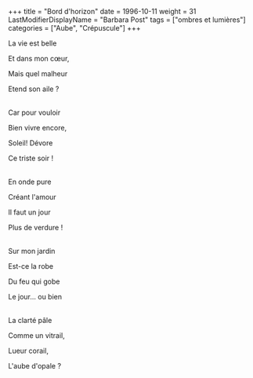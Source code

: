 +++
title = "Bord d'horizon"
date = 1996-10-11
weight = 31
LastModifierDisplayName = "Barbara Post"
tags = ["ombres et lumières"]
categories = ["Aube", "Crépuscule"]
+++

La vie est belle

Et dans mon cœur,

Mais quel malheur

Etend son aile ?

 \
Car pour vouloir

Bien vivre encore,

Soleil! Dévore

Ce triste soir !

 \
En onde pure

Créant l'amour

Il faut un jour

Plus de verdure !

 \
Sur mon jardin

Est-ce la robe

Du feu qui gobe

Le jour... ou bien

 \
La clarté pâle

Comme un vitrail,

Lueur corail,

L'aube d'opale ?

